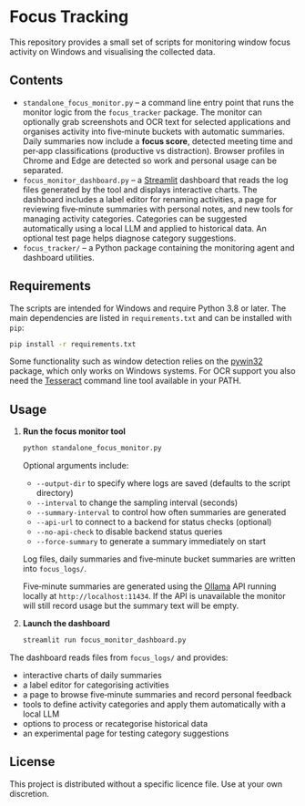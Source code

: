 # Focus Tracking

This repository provides a small set of scripts for monitoring window focus activity on Windows and visualising the collected data.

## Contents

* `standalone_focus_monitor.py` – a command line entry point that runs the monitor logic from the `focus_tracker` package.
  The monitor can optionally grab screenshots and OCR text for selected applications and organises activity into five‑minute buckets with automatic summaries. Daily summaries now include a **focus score**, detected meeting time and per‑app classifications (productive vs distraction). Browser profiles in Chrome and Edge are detected so work and personal usage can be separated.
* `focus_monitor_dashboard.py` – a [Streamlit](https://streamlit.io/) dashboard that reads the log files generated by the tool and displays interactive charts.
  The dashboard includes a label editor for renaming activities, a page for reviewing five‑minute summaries with personal notes, and new tools for managing activity categories.  Categories can be suggested automatically using a local LLM and applied to historical data.  An optional test page helps diagnose category suggestions.
* `focus_tracker/` – a Python package containing the monitoring agent and dashboard utilities.

## Requirements

The scripts are intended for Windows and require Python 3.8 or later. The main dependencies are listed in `requirements.txt` and can be installed with `pip`:

```bash
pip install -r requirements.txt
```

Some functionality such as window detection relies on the [pywin32](https://pypi.org/project/pywin32/) package, which only works on Windows systems.
For OCR support you also need the [Tesseract](https://github.com/tesseract-ocr/tesseract) command line tool available in your PATH.

## Usage

1. **Run the focus monitor tool**
   ```bash
   python standalone_focus_monitor.py
   ```
   Optional arguments include:
   - `--output-dir` to specify where logs are saved (defaults to the script directory)
   - `--interval` to change the sampling interval (seconds)
   - `--summary-interval` to control how often summaries are generated
   - `--api-url` to connect to a backend for status checks (optional)
   - `--no-api-check` to disable backend status queries
   - `--force-summary` to generate a summary immediately on start

   Log files, daily summaries and five‑minute bucket summaries are written into `focus_logs/`.

   Five‑minute summaries are generated using the [Ollama](https://github.com/ollama/ollama) API running locally at `http://localhost:11434`. If the API is unavailable the monitor will still record usage but the summary text will be empty.

2. **Launch the dashboard**
   ```bash
   streamlit run focus_monitor_dashboard.py
   ```
  The dashboard reads files from `focus_logs/` and provides:
  - interactive charts of daily summaries
  - a label editor for categorising activities
  - a page to browse five‑minute summaries and record personal feedback
  - tools to define activity categories and apply them automatically with a local LLM
  - options to process or recategorise historical data
  - an experimental page for testing category suggestions

## License

This project is distributed without a specific licence file. Use at your own discretion.
